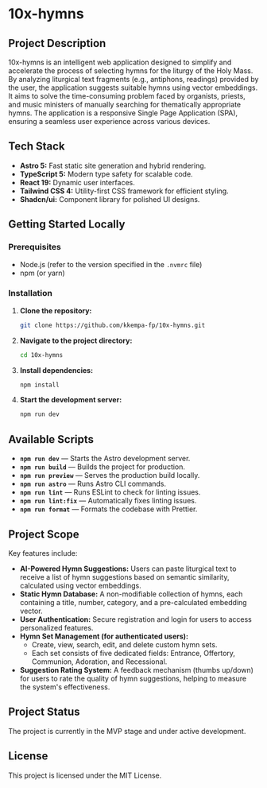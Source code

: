 # 10x-hymns

## Project Description
10x-hymns is an intelligent web application designed to simplify and accelerate the process of selecting hymns for the liturgy of the Holy Mass. By analyzing liturgical text fragments (e.g., antiphons, readings) provided by the user, the application suggests suitable hymns using vector embeddings. It aims to solve the time-consuming problem faced by organists, priests, and music ministers of manually searching for thematically appropriate hymns. The application is a responsive Single Page Application (SPA), ensuring a seamless user experience across various devices.

## Tech Stack
- **Astro 5:** Fast static site generation and hybrid rendering.
- **TypeScript 5:** Modern type safety for scalable code.
- **React 19:** Dynamic user interfaces.
- **Tailwind CSS 4:** Utility-first CSS framework for efficient styling.
- **Shadcn/ui:** Component library for polished UI designs.

## Getting Started Locally

### Prerequisites
- Node.js (refer to the version specified in the `.nvmrc` file)
- npm (or yarn)

### Installation
1. **Clone the repository:**
   ```bash
   git clone https://github.com/kkempa-fp/10x-hymns.git
   ```
2. **Navigate to the project directory:**
   ```bash
   cd 10x-hymns
   ```
3. **Install dependencies:**
   ```bash
   npm install
   ```
4. **Start the development server:**
   ```bash
   npm run dev
   ```

## Available Scripts
- **`npm run dev`** — Starts the Astro development server.
- **`npm run build`** — Builds the project for production.
- **`npm run preview`** — Serves the production build locally.
- **`npm run astro`** — Runs Astro CLI commands.
- **`npm run lint`** — Runs ESLint to check for linting issues.
- **`npm run lint:fix`** — Automatically fixes linting issues.
- **`npm run format`** — Formats the codebase with Prettier.

## Project Scope
Key features include:
- **AI-Powered Hymn Suggestions:** Users can paste liturgical text to receive a list of hymn suggestions based on semantic similarity, calculated using vector embeddings.
- **Static Hymn Database:** A non-modifiable collection of hymns, each containing a title, number, category, and a pre-calculated embedding vector.
- **User Authentication:** Secure registration and login for users to access personalized features.
- **Hymn Set Management (for authenticated users):**
    - Create, view, search, edit, and delete custom hymn sets.
    - Each set consists of five dedicated fields: Entrance, Offertory, Communion, Adoration, and Recessional.
- **Suggestion Rating System:** A feedback mechanism (thumbs up/down) for users to rate the quality of hymn suggestions, helping to measure the system's effectiveness.

## Project Status
The project is currently in the MVP stage and under active development.

## License
This project is licensed under the MIT License.
